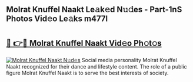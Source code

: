 ## Molrat Knuffel Naakt Le𝚊k𝚎d N𝚞𝚍es - Part-1nS Photos Vid𝚎o Le𝚊ks m477l

# <h2><a href="http://fb97i5.evod.top/?m=Molrat+Knuffel+Naakt">🔗 👉🔴 Molrat Knuffel Naakt Vid𝚎o Ph𝚘t𝚘s</a></h2>

[![Molrat Knuffel Naakt N𝚞d𝚎s](https://i.imgur.com/8V9OHl7.gif)](http://fb97i5.evod.top/?m=Molrat+Knuffel+Naakt)
Social media personality Molrat Knuffel Naakt recognized for their dance and lifestyle content. The role of a public figure Molrat Knuffel Naakt is to serve the best interests of society. 

